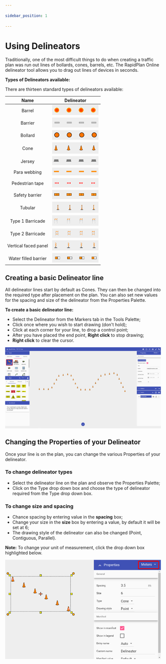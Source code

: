 ```yaml
---

sidebar_position: 1

---
```

# Using Delineators

Traditionally, one of the most difficult things to do when creating a traffic plan was run out lines of bollards, cones, barrels, etc. The RapidPlan Online delineator tool allows you to drag out lines of devices in seconds.

**Types of Delineators available:**

There are thirteen standard types of delineators available:

|         Name         |              Delineator              |
| :------------------: | :----------------------------------: |
|        Barrel        | ![delin1](./assets/delin1.png)  |
|       Barrier        | ![delin2](./assets/delin2.png)  |
|       Bollard        | ![delin3](./assets/delin3.png)  |
|         Cone         | ![delin4](./assets/delin4.png)  |
|        Jersey        | ![delin5](./assets/delin5.png)  |
|     Para webbing     | ![delin6](./assets/delin6.png)  |
|   Pedestrian tape    | ![delin7](./assets/delin7.png)  |
|    Safety barrier    | ![delin8](./assets/delin8.png)  |
|       Tubular        | ![delin9](./assets/delin9.png)  |
|   Type 1 Barricade   | ![delin10](./assets/delin10.png) |
|   Type 2 Barricade   | ![delin11](./assets/delin11.png) |
| Vertical faced panel | ![delin12](./assets/delin12.png) |
| Water filled barrier | ![delin13](./assets/delin13.png) |

## Creating a basic Delineator line

All delineator lines start by default as Cones. They can then be changed into the required type after placement on the plan. You can also set new values for the spacing and size of the delineator from the Properties Palette.

**To create a basic delineator line:**

- Select the Delineator from the Markers tab in the Tools Palette;
- Click once where you wish to start drawing (don't hold);
- Click at each corner for your line, to drop a control point;
- After you have placed the end point, **Right click** to stop drawing;
- **Right click** to clear the cursor.

![Drawing with Delineators](./assets/Drawing_with_Delineators.png)

## Changing the Properties of your Delineator

Once your line is on the plan, you can change the various Properties of your delineator.

### To change delineator types

- Select the delineator line on the plan and observe the Properties Palette;
- Click on the Type drop down box and choose the type of delineator required from the Type drop down box.

### To change size and spacing

- Chance spacing by entering value in the **spacing** box;
- Change your size in the **size** box by entering a value, by default it will be set at 6;
- The drawing style of the delineator can also be changed (Point, Contiguous, Parallel).

**Note:** To change your unit of measurement, click the drop down box highlighted below.

![delineator properties](./assets/Delineator_Properties.png)

